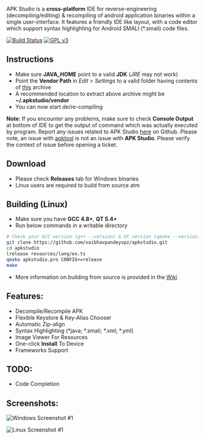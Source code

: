 APK Studio is a **cross-platform** IDE for reverse-engineering (decompiling/editing) & recompiling of android application binaries within a single user-interface. It features a friendly IDE like layout, with a code editor which support syntax highlighting for Android SMALI (*.smali) code files.

[![Build Status](https://img.shields.io/travis/vaibhavpandeyvpz/apkstudio.svg?style=flat-square)](https://travis-ci.org/vaibhavpandeyvpz/apkstudio) [![GPL v3](https://img.shields.io/github/license/vaibhavpandeyvpz/apkstudio.svg?style=flat-square)](https://github.com/vaibhavpandeyvpz/apkstudio/blob/master/LICENSE.md)

Instructions
--------
- Make sure **JAVA_HOME** point to a valid **JDK** (*JRE* may not work)
- Point the **Vendor Path** in *Edit* > *Settings* to a valid folder having contents of [this](https://raw.githubusercontent.com/vaibhavpandeyvpz/apkstudio/master/external/vendor.zip) archive
- A recommended location to extract above archive might be **~/.apkstudio/vendor**
- You can now start de/re-compiling

**Note**: If you encounter any problems, make sure to check **Console Output** at bottom of IDE to get the output of command which was actually executed by program. Report any issues related to APK Studio [here](https://github.com/vaibhavpandeyvpz/apkstudio/issues) on Github. Please note, an issue with [apktool](http://ibotpeaches.github.io/Apktool/) is not an issue with **APK Studio**. Please verify the context of issue before opening a ticket.

Download
--------
-   Please check **Releases** tab for Windows binaries
-   Linux users are required to build from source atm

Building (Linux)
--------
- Make sure you have **GCC 4.8+**, **QT 5.4+**
- Run below commands in a writable directory
```bash
# Check your GCC version (g++ --version) & Qt version (qmake --version) to match with above
git clone https://github.com/vaibhavpandeyvpz/apkstudio.git
cd apkstudio
lrelease resources/lang/en.ts
qmake apkstudio.pro CONFIG+=release
make
```
- More information on building from source is provided in the [Wiki](https://github.com/vaibhavpandeyvpz/apkstudio/wiki)

Features:
---------------------------------
- Decompile/Recompile APK
- Flexible Keystore & Key-Alias Chooser
- Automatic Zip-align
- Syntax Highlighting (*java; *.smali; *.xml; *.yml)
- Image Viewer For Resources
- One-click **Install** To Device
- Frameworks Support

TODO:
-------------
- Code Completion

Screenshots:
-------------
![Windows Screenshot #1](https://raw.githubusercontent.com/vaibhavpandeyvpz/apkstudio/master/external/screenshots/windows-1.png "Windows Screenshot #1")

![Linux Screenshot #1](https://raw.githubusercontent.com/vaibhavpandeyvpz/apkstudio/master/external/screenshots/linux-1.png "Linux Screenshot #1")

